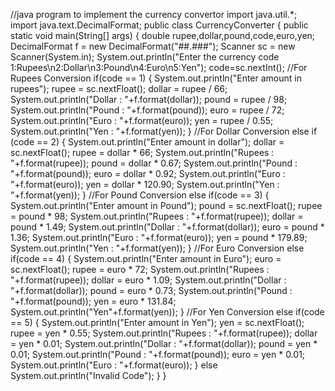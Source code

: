 //java program to implement the currency convertor
import java.util.*; 
import java.text.DecimalFormat; 
public class CurrencyConverter 
{ 
public static void main(String[] args) 
{ 
double rupee,dollar,pound,code,euro,yen; 
DecimalFormat f = new DecimalFormat("##.###"); 
Scanner sc = new Scanner(System.in); 
System.out.println("Enter the currency code 1:Rupees\n2:Dollar\n3:Pound\n4:Euro\n5:Yen"); code=sc.nextInt(); 
//For Rupees Conversion 
if(code == 1) 
{ 
System.out.println("Enter amount in rupees"); 
rupee = sc.nextFloat(); 
dollar = rupee / 66; 
System.out.println("Dollar : "+f.format(dollar)); 
pound = rupee / 98; 
System.out.println("Pound : "+f.format(pound)); 
euro = rupee / 72; 
System.out.println("Euro : "+f.format(euro)); 
yen = rupee / 0.55; 
System.out.println("Yen : "+f.format(yen)); 
} 
//For Dollar Conversion 
else if (code == 2) 
{ 
System.out.println("Enter amount in dollar"); 
dollar = sc.nextFloat(); 
rupee = dollar * 66; 
System.out.println("Rupees : "+f.format(rupee)); 
pound = dollar * 0.67; 
System.out.println("Pound : "+f.format(pound)); 
euro = dollar * 0.92; 
System.out.println("Euro : "+f.format(euro)); 
yen = dollar * 120.90;
System.out.println("Yen : "+f.format(yen));
 } 
//For Pound Conversion 
else if(code == 3) 
{ 
System.out.println("Enter amount in Pound"); pound = sc.nextFloat(); 
rupee = pound * 98; 
System.out.println("Rupees : "+f.format(rupee)); dollar = pound * 1.49; 
System.out.println("Dollar : "+f.format(dollar)); 
euro = pound * 1.36; 
System.out.println("Euro : "+f.format(euro)); 
yen = pound * 179.89; 
System.out.println("Yen : "+f.format(yen)); 
} 
//For Euro Conversion 
else if(code == 4) 
{ 
System.out.println("Enter amount in Euro"); 
euro = sc.nextFloat(); 
rupee = euro * 72; 
System.out.println("Rupees : "+f.format(rupee)); dollar = euro * 1.09; 
System.out.println("Dollar : "+f.format(dollar)); pound = euro * 0.73; 
System.out.println("Pound : "+f.format(pound));
yen = euro * 131.84; 
System.out.println("Yen"+f.format(yen)); 
} 
//For Yen Conversion 
else if(code == 5) 
{ 
System.out.println("Enter amount in Yen"); 
yen = sc.nextFloat(); 
rupee = yen * 0.55; 
System.out.println("Rupees : "+f.format(rupee)); dollar = yen * 0.01; 
System.out.println("Dollar : "+f.format(dollar)); pound = yen * 0.01; 
System.out.println("Pound : "+f.format(pound));
euro = yen * 0.01; 
System.out.println("Euro : "+f.format(euro));
 } 
else 
System.out.println("Invalid Code");
 } 
} 

